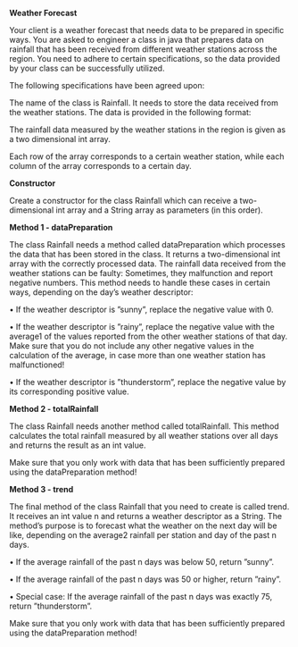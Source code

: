 **Weather Forecast**

Your client is a weather forecast that needs data to be prepared in specific ways. You are asked to engineer a
class in java that prepares data on rainfall that has been received from different weather stations across the
region. You need to adhere to certain specifications, so the data provided by your class can be successfully
utilized.

The following specifications have been agreed upon:

The name of the class is Rainfall.
It needs to store the data received from the weather stations. The data is provided in the following format:

The rainfall data measured by the weather stations in the region is given as a two dimensional int array.

Each row of the array corresponds to a certain weather station, while each column of the array corresponds
to a certain day.

**Constructor**

Create a constructor for the class Rainfall which can receive a two-dimensional int array and a String array
as parameters (in this order).

**Method 1 - dataPreparation**

The class Rainfall needs a method called dataPreparation which processes the data that has been stored
in the class. It returns a two-dimensional int array with the correctly processed data.
The rainfall data received from the weather stations can be faulty: Sometimes, they malfunction and report
negative numbers. This method needs to handle these cases in certain ways, depending on the day’s weather
descriptor:

  • If the weather descriptor is ”sunny”, replace the negative value with 0.
  
  • If the weather descriptor is ”rainy”, replace the negative value with the average1 of the values reported
from the other weather stations of that day. Make sure that you do not include any other negative
values in the calculation of the average, in case more than one weather station has malfunctioned!

  • If the weather descriptor is ”thunderstorm”, replace the negative value by its corresponding positive
value.

**Method 2 - totalRainfall**

The class Rainfall needs another method called totalRainfall.
This method calculates the total rainfall measured by all weather stations over all days and returns the result
as an int value.

Make sure that you only work with data that has been sufficiently prepared using the dataPreparation
method!

**Method 3 - trend**

The final method of the class Rainfall that you need to create is called trend.
It receives an int value n and returns a weather descriptor as a String.
The method’s purpose is to forecast what the weather on the next day will be like, depending on the average2
rainfall per station and day of the past n days.

  • If the average rainfall of the past n days was below 50, return ”sunny”.
  
  • If the average rainfall of the past n days was 50 or higher, return ”rainy”.
  
  • Special case: If the average rainfall of the past n days was exactly 75, return ”thunderstorm”.
  
Make sure that you only work with data that has been sufficiently prepared using the dataPreparation
method!
